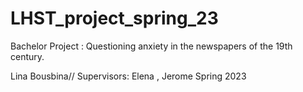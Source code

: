 # LHST_project_spring_23
Bachelor Project : Questioning anxiety in the newspapers of the 19th century.

Lina Bousbina//
Supervisors: Elena , Jerome
Spring 2023

